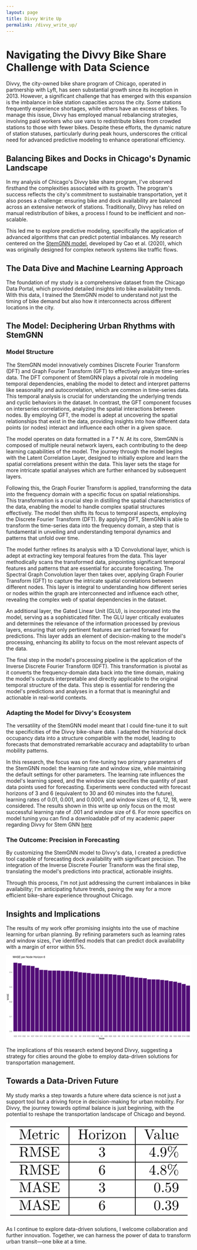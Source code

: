 ```yaml
---
layout: page
title: Divvy Write Up
permalink: /divvy_write_up/
---
```


# Navigating the Divvy Bike Share Challenge with Data Science

Divvy, the city-owned bike share program of Chicago, operated in partnership with Lyft, has seen substantial growth since its inception in 2013. However, a significant challenge that has emerged with this expansion is the imbalance in bike station capacities across the city. Some stations frequently experience shortages, while others have an excess of bikes. To manage this issue, Divvy has employed manual rebalancing strategies, involving paid workers who use vans to redistribute bikes from crowded stations to those with fewer bikes. Despite these efforts, the dynamic nature of station statuses, particularly during peak hours, underscores the critical need for advanced predictive modeling to enhance operational efficiency.

## Balancing Bikes and Docks in Chicago's Dynamic Landscape

In my analysis of Chicago's Divvy bike share program, I've observed firsthand the complexities associated with its growth. The program's success reflects the city's commitment to sustainable transportation, yet it also poses a challenge: ensuring bike and dock availability are balanced across an extensive network of stations. Traditionally, Divvy has relied on manual redistribution of bikes, a process I found to be inefficient and non-scalable.

This led me to explore predictive modeling, specifically the application of advanced algorithms that can predict potential imbalances. My research centered on the [StemGNN model](https://arxiv.org/abs/2103.07719), developed by Cao et al. (2020), which was originally designed for complex network systems like traffic flows.


## The Data Dive and Machine Learning Approach

The foundation of my study is a comprehensive dataset from the Chicago Data Portal, which provided detailed insights into bike availability trends. With this data, I trained the StemGNN model to understand not just the timing of bike demand but also how it interconnects across different locations in the city.

## The Model: Deciphering Urban Rhythms with StemGNN

### Model Structure
The StemGNN model innovatively combines Discrete Fourier Transform (DFT) and Graph Fourier Transform (GFT) to effectively analyze time-series data. The DFT component of StemGNN plays a pivotal role in modeling temporal dependencies, enabling the model to detect and interpret patterns like seasonality and autocorrelation, which are common in time-series data. This temporal analysis is crucial for understanding the underlying trends and cyclic behaviors in the dataset. In contrast, the GFT component focuses on interseries correlations, analyzing the spatial interactions between nodes. By employing GFT, the model is adept at uncovering the spatial relationships that exist in the data, providing insights into how different data points (or nodes) interact and influence each other in a given space.

The model operates on data formatted in a $T * N$. At its core, StemGNN is composed of multiple neural network layers, each contributing to the deep learning capabilities of the model. The journey through the model begins with the Latent Correlation Layer, designed to initially explore and learn the spatial correlations present within the data. This layer sets the stage for more intricate spatial analyses which are further enhanced by subsequent layers. 

Following this, the Graph Fourier Transform is applied, transforming the data into the frequency domain with a specific focus on spatial relationships. This transformation is a crucial step in distilling the spatial characteristics of the data, enabling the model to handle complex spatial structures effectively. The model then shifts its focus to temporal aspects, employing the Discrete Fourier Transform (DFT). By applying DFT, StemGNN is able to transform the time-series data into the frequency domain, a step that is fundamental in unveiling and understanding temporal dynamics and patterns that unfold over time.

The model further refines its analysis with a 1D Convolutional layer, which is adept at extracting key temporal features from the data. This layer methodically scans the transformed data, pinpointing significant temporal features and patterns that are essential for accurate forecasting. The Spectral Graph Convolution layer then takes over, applying Graph Fourier Transform (GFT) to capture the intricate spatial correlations between different nodes. This layer is integral to understanding how different series or nodes within the graph are interconnected and influence each other, revealing the complex web of spatial dependencies in the dataset.

An additional layer, the Gated Linear Unit (GLU), is incorporated into the model, serving as a sophisticated filter. The GLU layer critically evaluates and determines the relevance of the information processed by previous layers, ensuring that only pertinent features are carried forward for predictions. This layer adds an element of decision-making to the model's processing, enhancing its ability to focus on the most relevant aspects of the data.

The final step in the model's processing pipeline is the application of the Inverse Discrete Fourier Transform (IDFT). This transformation is pivotal as it converts the frequency-domain data back into the time domain, making the model's outputs interpretable and directly applicable to the original temporal structure of the data. This step is essential for rendering the model's predictions and analyses in a format that is meaningful and actionable in real-world contexts.


### Adapting the Model for Divvy's Ecosystem

The versatility of the StemGNN model meant that I could fine-tune it to suit the specificities of the Divvy bike-share data. I adapted the historical dock occupancy data into a structure compatible with the model, leading to forecasts that demonstrated remarkable accuracy and adaptability to urban mobility patterns.

In this research, the focus was on fine-tuning two primary parameters of the StemGNN model: the learning rate and window size, while maintaining the default settings for other parameters. The learning rate influences the model's learning speed, and the window size specifies the quantity of past data points used for forecasting. Experiments were conducted with forecast horizons of 3 and 6 (equivalent to 30 and 60 minutes into the future), learning rates of 0.01, 0.001, and 0.0001, and window sizes of 6, 12, 18, were considered. The results shown in this write up only focus on the most successful learning rate of .001 and window size of 6. For more specifics on model tuning you can find a downloadable pdf of my academic paper regarding Divvy for Stem GNN [here](https://github.com/noahba65/stemGNN_divvy/blob/capstone/Assignments/final-paper/final_paper.pdf) 

### The Outcome: Precision in Forecasting

By customizing the StemGNN model to Divvy's data, I created a predictive tool capable of forecasting dock availability with significant precision. The integration of the Inverse Discrete Fourier Transform was the final step, translating the model's predictions into practical, actionable insights.

Through this process, I'm not just addressing the current imbalances in bike availability; I'm anticipating future trends, paving the way for a more efficient bike-share experience throughout Chicago.

## Insights and Implications

The results of my work offer promising insights into the use of machine learning for urban planning. By refining parameters such as learning rates and window sizes, I've identified models that can predict dock availability with a margin of error within 5%.

![MASE and RMSE per Node](/images/mase_per_node.png)

The implications of this research extend beyond Divvy, suggesting a strategy for cities around the globe to employ data-driven solutions for transportation management.

## Towards a Data-Driven Future

My study marks a step towards a future where data science is not just a support tool but a driving force in decision-making for urban mobility. For Divvy, the journey towards optimal balance is just beginning, with the potential to reshape the transportation landscape of Chicago and beyond.

![Metrics Table Overview](/images/metrics_table.png)

As I continue to explore data-driven solutions, I welcome collaboration and further innovation. Together, we can harness the power of data to transform urban transit—one bike at a time.

